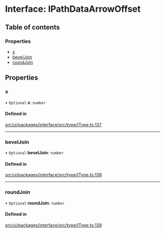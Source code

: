 # Interface: IPathDataArrowOffset

## Table of contents

### Properties

- [x](IPathDataArrowOffset.md#x)
- [bevelJoin](IPathDataArrowOffset.md#beveljoin)
- [roundJoin](IPathDataArrowOffset.md#roundjoin)

## Properties

### x

• `Optional` **x**: `number`

#### Defined in

[src/ui/packages/interface/src/type/IType.ts:137](https://github.com/leaferjs/leafer-ui/blob/bf25826307b66b28129b03872bb2832c8787db48/packages/interface/src/type/IType.ts#L137)

___

### bevelJoin

• `Optional` **bevelJoin**: `number`

#### Defined in

[src/ui/packages/interface/src/type/IType.ts:138](https://github.com/leaferjs/leafer-ui/blob/bf25826307b66b28129b03872bb2832c8787db48/packages/interface/src/type/IType.ts#L138)

___

### roundJoin

• `Optional` **roundJoin**: `number`

#### Defined in

[src/ui/packages/interface/src/type/IType.ts:139](https://github.com/leaferjs/leafer-ui/blob/bf25826307b66b28129b03872bb2832c8787db48/packages/interface/src/type/IType.ts#L139)
